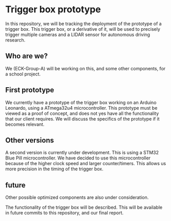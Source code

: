 # Trigger box prototype

In this repository, we will be tracking the deployment of the prototype of a trigger box. This trigger box, or a derivative of it, will be used to precisely trigger multiple cameras and a LIDAR sensor for autonomous driving research.

## Who are we?

We (ECK-Group-A) will be working on this, and some other components, for a school project.

## First prototype

We currently have a prototype of the trigger box working on an Arduino Leonardo, using a ATmega32u4 microcontroller. This prototype must be viewed as a proof of concept, and does not yes have all the functionality that our client requires. We will discuss the specifics of the prototype if it becomes relevant.

## Other versions

A second version is currently under development. This is using a STM32 Blue Pill microcontroller. We have decided to use this microcontroller because of the higher clock speed and larger counter/timers. This allows us more precision in the timing of the trigger box.

## future

Other possible optimized components are also under consideration.

The functionality of the trigger box will be described. This will be available in future commits to this repository, and our final report.
